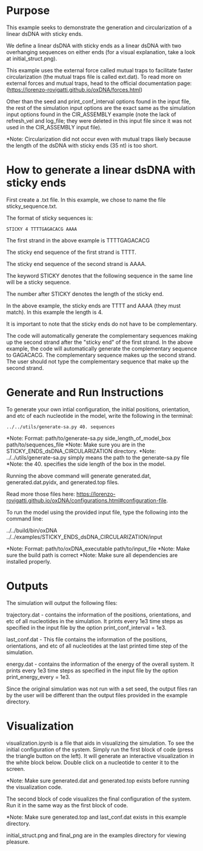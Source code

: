 # Purpose

This example seeks to demonstrate the generation and circularization of a linear dsDNA with sticky ends. 

We define a linear dsDNA with sticky ends as a linear dsDNA with two overhanging sequences on either ends (for a visual explanation, take a look at initial_struct.png). 

This example uses the external force called mutual traps to facilitate faster circularization (the mutual traps file is called ext.dat). To read more on external forces and mutual traps, head to the official documentation page: (https://lorenzo-rovigatti.github.io/oxDNA/forces.html)

Other than the seed and print_conf_interval options found in the input file, the rest of the simulation input options are the exact same as the simulation input options found in the CIR_ASSEMBLY example (note the lack of refresh_vel and log_file; they were deleted in this input file since it was not used in the CIR_ASSEMBLY input file).

*Note: Circularization did not occur even with mutual traps likely because the length of the dsDNA with sticky ends (35 nt) is too short. 

# How to generate a linear dsDNA with sticky ends

First create a .txt file. In this example, we chose to name the file sticky_sequence.txt.

The format of sticky sequences is:

    STICKY 4 TTTTGAGACACG AAAA

The first strand in the above example is TTTTGAGACACG

The sticky end sequence of the first strand is TTTT.

The sticky end sequence of the second strand is AAAA.

The keyword STICKY denotes that the following sequence in the same line will be a sticky sequence.

The number after STICKY denotes the length of the sticky end.
    
In the above example, the sticky ends are TTTT and AAAA (they must match). In this example the length is 4.

It is important to note that the sticky ends do not have to be complementary.
    
The code will automatically generate the complementary sequences making up the second strand after the "sticky end" of the first strand. In the above example, the code will automatically generate the complementary sequence to GAGACACG. The complementary sequence makes up the second strand. The user should not type the complementary sequence that make up the second strand.

# Generate and Run Instructions

To generate your own intial configuration, the initial positions, orientation, and etc of each nucleotide in the model, write the following in the terminal:

```../../utils/generate-sa.py 40. sequences```

*Note: Format: path/to/generate-sa.py side_length_of_model_box path/to/sequences_file
*Note: Make sure you are in the STICKY_ENDS_dsDNA_CIRCULARIZATION directory.
*Note: ../../utils/generate-sa.py simply means the path to the generate-sa.py file
*Note: the 40. specifies the side length of the box in the model.

Running the above command will generate generated.dat, generated.dat.pyidx, and generated.top files. 

Read more those files here: https://lorenzo-rovigatti.github.io/oxDNA/configurations.html#configuration-file. 

To run the model using the provided input file, type the following into the command line:

../../build/bin/oxDNA ../../examples/STICKY_ENDS_dsDNA_CIRCULARIZATION/input

*Note: Format: path/to/oxDNA_executable path/to/input_file
*Note: Make sure the build path is correct
*Note: Make sure all dependencies are installed properly.

# Outputs

The simulation will output the following files:

trajectory.dat - contains the information of the positions, orientations, and etc of all nucleotides in the simulation. It prints every 1e3 time steps as specified in the input file by the option print_conf_interval = 1e3. 

last_conf.dat - This file contains the information of the positions, orientations, and etc of all nucleotides at the last printed time step of the simulation. 

energy.dat - contains the information of the energy of the overall system. It prints every 1e3 time steps as specified in the input file by the option print_energy_every = 1e3.

Since the original simulation was not run with a set seed, the output files ran by the user will be different than the output files provided in the example directory. 

# Visualization

visualization.ipynb is a file that aids in visualizing the simulation. To see the initial configuration of the system. Simply run the first block of code (press the triangle button on the left). It will generate an interactive visualization in the white block below. Double click on a nucleotide to center it to the screen. 

*Note: Make sure generated.dat and generated.top exists before running the visualization code.

The second block of code visualizes the final configuration of the system. Run it in the same way as the first block of code. 

*Note: Make sure generated.top and last_conf.dat exists in this example directory.

initial_struct.png and final_png are in the examples directory for viewing pleasure. 

